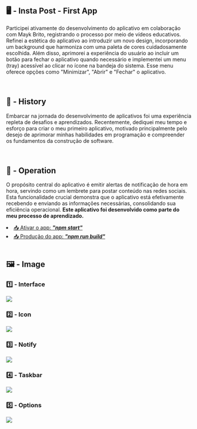 <h2>🖥 - Insta Post - First App </h2>
<p>Participei ativamente do desenvolvimento do aplicativo em colaboração com Mayk Brito, registrando o processo por meio de vídeos educativos. Refinei a estética do aplicativo ao introduzir um novo design, incorporando um background que harmoniza com uma paleta de cores cuidadosamente escolhida. Além disso, aprimorei a experiência do usuário ao incluir um botão para fechar o aplicativo quando necessário e implementei um menu (tray) acessível ao clicar no ícone na bandeja do sistema. Esse menu oferece opções como "Minimizar", "Abrir" e "Fechar" o aplicativo.</p>
<br>
<h2>📖 - History</h2>
<p>Embarcar na jornada do desenvolvimento de aplicativos foi uma experiência repleta de desafios e aprendizados. Recentemente, dediquei meu tempo e esforço para criar o meu primeiro aplicativo, motivado principalmente pelo desejo de aprimorar minhas habilidades em programação e compreender os fundamentos da construção de software.</p>
<br>
<h2>🔎 - Operation</h2>
<p>O propósito central do aplicativo é emitir alertas de notificação de hora em hora, servindo como um lembrete para postar conteúdo nas redes sociais. Esta funcionalidade crucial demonstra que o aplicativo está efetivamente recebendo e enviando as informações necessárias, consolidando sua eficiência operacional. <strong>Este aplicativo foi desenvolvido como parte do meu processo de aprendizado.</strong></p>
<u>
<li>📥 Ativar o app: <strong><em>"npm start"</strong></em></li>
<li>📥 Produção do app: <strong><em>"npm run build"</em></strong></li>
</u>
<br>
<h2>🖼 - Image</h2>
<h3>1️⃣ - Interface</h3>
<img src="https://github.com/mfelipedev/insta-post/assets/154093522/bc5c5952-b4a8-4c68-b7ef-0616f44c46e5">
<br>
<h3>2️⃣ - Icon</h3>
<img src="https://github.com/mfelipedev/insta-post/assets/154093522/fb4bd1e3-68ce-4479-8eb2-48ef2a90b177">
<br>
<h3>3️⃣ - Notify</h3>
<img src="https://github.com/mfelipedev/insta-post/assets/154093522/56a4ec06-80f2-4e29-9af7-43410981c8e0">
<br>
<h3>4️⃣ - Taskbar</h3>
<img src="https://github.com/mfelipedev/insta-post/assets/154093522/c2f99cb5-91c6-4ea9-b454-a72d8529be06">
<br>
<h3>5️⃣ - Options</h3>
<img src="https://github.com/mfelipedev/insta-post/assets/154093522/64809de1-17fb-4c6d-abc4-cba6b94e2c7b">
<br>


